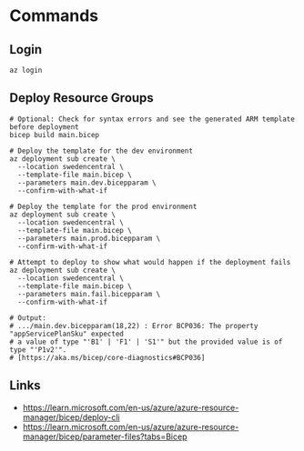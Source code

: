 # Commands

## Login

```shell
az login
```

## Deploy Resource Groups

```shell
# Optional: Check for syntax errors and see the generated ARM template before deployment
bicep build main.bicep
```

```shell
# Deploy the template for the dev environment  
az deployment sub create \
  --location swedencentral \
  --template-file main.bicep \
  --parameters main.dev.bicepparam \
  --confirm-with-what-if
  
# Deploy the template for the prod environment
az deployment sub create \
  --location swedencentral \
  --template-file main.bicep \
  --parameters main.prod.bicepparam \
  --confirm-with-what-if
 
# Attempt to deploy to show what would happen if the deployment fails
az deployment sub create \
  --location swedencentral \
  --template-file main.bicep \
  --parameters main.fail.bicepparam \
  --confirm-with-what-if

# Output:
# .../main.dev.bicepparam(18,22) : Error BCP036: The property "appServicePlanSku" expected
# a value of type "'B1' | 'F1' | 'S1'" but the provided value is of type "'P1v2'". 
# [https://aka.ms/bicep/core-diagnostics#BCP036]
```

## Links

- https://learn.microsoft.com/en-us/azure/azure-resource-manager/bicep/deploy-cli
- https://learn.microsoft.com/en-us/azure/azure-resource-manager/bicep/parameter-files?tabs=Bicep
